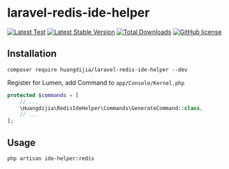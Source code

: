 # laravel-redis-ide-helper

[![Latest Test](https://github.com/huangdijia/laravel-redis-ide-helper/workflows/tests/badge.svg)](https://github.com/huangdijia/laravel-redis-ide-helper/actions)
[![Latest Stable Version](https://poser.pugx.org/huangdijia/laravel-redis-ide-helper/version.png)](https://packagist.org/packages/huangdijia/laravel-redis-ide-helper)
[![Total Downloads](https://poser.pugx.org/huangdijia/laravel-redis-ide-helper/d/total.png)](https://packagist.org/packages/huangdijia/laravel-redis-ide-helper)
[![GitHub license](https://img.shields.io/github/license/huangdijia/laravel-redis-ide-helper)](https://github.com/huangdijia/laravel-redis-ide-helper)

## Installation

```shell
composer require huangdijia/laravel-redis-ide-helper --dev
```

Register for Lumen, add Command to `app/Console/Kernel.php`

```php
protected $commands = [
    // ...
    \Huangdijia\RedisIdeHelper\Commands\GenerateCommand::class,
    // ...
];
```

## Usage

```shell
php artisan ide-helper:redis
```
